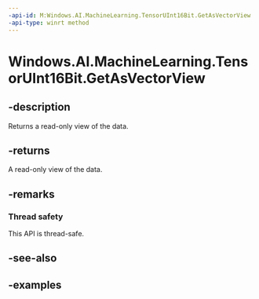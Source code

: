 ```yaml
---
-api-id: M:Windows.AI.MachineLearning.TensorUInt16Bit.GetAsVectorView
-api-type: winrt method
---
```


<!-- Method syntax.
public IVectorView<ushort> TensorUInt16Bit.GetAsVectorView()
-->

# Windows.AI.MachineLearning.TensorUInt16Bit.GetAsVectorView

## -description
Returns a read-only view of the data.

## -returns
A read-only view of the data.

## -remarks

### Thread safety
This API is thread-safe.

## -see-also

## -examples
